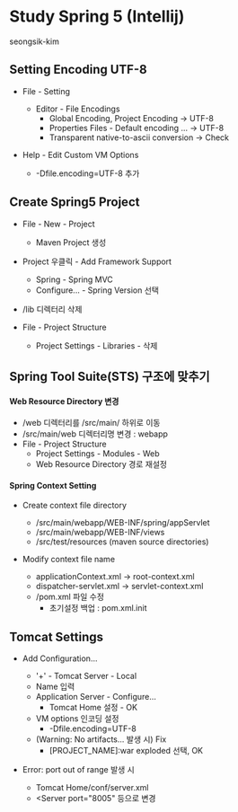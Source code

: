# Study Spring 5 (Intellij)
seongsik-kim

## Setting Encoding UTF-8  
* File - Setting
    * Editor - File Encodings
        * Global Encoding, Project Encoding → UTF-8
        * Properties Files - Default encoding ... → UTF-8
        * Transparent native-to-ascii conversion → Check 

* Help - Edit Custom VM Options
    * -Dfile.encoding=UTF-8 추가

## Create Spring5 Project 
* File - New - Project
    * Maven Project 생성
* Project 우클릭 - Add Framework Support
    * Spring - Spring MVC
    * Configure... - Spring Version 선택
    
* /lib 디렉터리 삭제
* File - Project Structure
    * Project Settings - Libraries - 삭제

## Spring Tool Suite(STS) 구조에 맞추기 
#### Web Resource Directory 변경
* /web 디렉터리를 /src/main/ 하위로 이동
* /src/main/web 디렉터리명 변경 : webapp
* File - Project Structure
    * Project Settings - Modules - Web
    * Web Resource Directory 경로 재설정 
    
#### Spring Context Setting
* Create context file directory
    * /src/main/webapp/WEB-INF/spring/appServlet
    * /src/main/webapp/WEB-INF/views
    * /src/test/resources (maven source directories)
    
* Modify context file name
    * applicationContext.xml → root-context.xml
    * dispatcher-servlet.xml → servlet-context.xml
    * /pom.xml 파일 수정
        * 초기설정 백업 : pom.xml.init
        
## Tomcat Settings
* Add Configuration... 
    * '+' - Tomcat Server - Local 
    * Name 입력
    * Application Server - Configure... 
        * Tomcat Home 설정 - OK
    * VM options 인코딩 설정
        * -Dfile.encoding=UTF-8
    * (Warning: No artifacts... 발생 시) Fix
        * [PROJECT_NAME]:war exploded 선택, OK

* Error: port out of range 발생 시
    * Tomcat Home/conf/server.xml
    * <Server port="8005" 등으로 변경